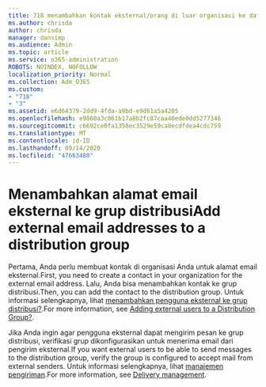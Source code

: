 ```yaml
---
title: 718 menambahkan kontak eksternal/orang di luar organisasi ke daftar distribusi
ms.author: chrisda
author: chrisda
manager: dansimp
ms.audience: Admin
ms.topic: article
ms.service: o365-administration
ROBOTS: NOINDEX, NOFOLLOW
localization_priority: Normal
ms.collection: Adm_O365
ms.custom:
- "718"
- "3"
ms.assetid: e6d64379-2dd9-4fda-a9bd-e9d61a5a4205
ms.openlocfilehash: e9860a3c061b17a8b2fc87caa40ede0dd5277346
ms.sourcegitcommit: c6692ce0fa1358ec3529e59ca0ecdfdea4cdc759
ms.translationtype: MT
ms.contentlocale: id-ID
ms.lasthandoff: 09/14/2020
ms.locfileid: "47663480"
---
```

# <a name="add-external-email-addresses-to-a-distribution-group"></a><span data-ttu-id="8d0e7-102">Menambahkan alamat email eksternal ke grup distribusi</span><span class="sxs-lookup"><span data-stu-id="8d0e7-102">Add external email addresses to a distribution group</span></span>

<span data-ttu-id="8d0e7-103">Pertama, Anda perlu membuat kontak di organisasi Anda untuk alamat email eksternal.</span><span class="sxs-lookup"><span data-stu-id="8d0e7-103">First, you need to create a contact in your organization for the external email address.</span></span> <span data-ttu-id="8d0e7-104">Lalu, Anda bisa menambahkan kontak ke grup distribusi.</span><span class="sxs-lookup"><span data-stu-id="8d0e7-104">Then, you can add the contact to the distribution group.</span></span> <span data-ttu-id="8d0e7-105">Untuk informasi selengkapnya, lihat [menambahkan pengguna eksternal ke grup distribusi?](https://support.office.com/client/caa0f310-0bb7-48e3-8ad2-cb358b53bbba).</span><span class="sxs-lookup"><span data-stu-id="8d0e7-105">For more information, see [Adding external users to a Distribution Group?](https://support.office.com/client/caa0f310-0bb7-48e3-8ad2-cb358b53bbba).</span></span>

<span data-ttu-id="8d0e7-106">Jika Anda ingin agar pengguna eksternal dapat mengirim pesan ke grup distribusi, verifikasi grup dikonfigurasikan untuk menerima email dari pengirim eksternal.</span><span class="sxs-lookup"><span data-stu-id="8d0e7-106">If you want external users to be able to send messages to the distribution group, verify the group is configured to accept mail from external senders.</span></span> <span data-ttu-id="8d0e7-107">Untuk informasi selengkapnya, lihat [manajemen pengiriman](https://technet.microsoft.com/library/bb124513.aspx#deliverymanagement).</span><span class="sxs-lookup"><span data-stu-id="8d0e7-107">For more information, see [Delivery management](https://technet.microsoft.com/library/bb124513.aspx#deliverymanagement).</span></span>
